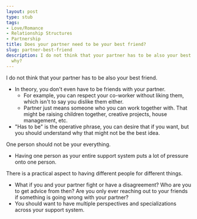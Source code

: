 ```yaml
---
layout: post
type: stub
tags:
- Love/Romance
- Relationship Structures
- Partnership
title: Does your partner need to be your best friend?
slug: partner-best-friend
description: I do not think that your partner has to be also your best friend, but
  why?
---
```


I do not think that your partner has to be also your best friend.
* In theory, you don't even have to be friends with your partner.
    * For example, you can respect your co-worker without liking them, which isn't to say you dislike them either.
    * Partner just means someone who you can work together with. That might be raising children together, creative projects, house management, etc.
* "Has to be" is the operative phrase, you can desire that if you want, but you should understand why that might not be the best idea.

One person should not be your everything.
* Having one person as your entire support system puts a lot of pressure onto one person. 

There is a practical aspect to having different people for different things.
* What if you and your partner fight or have a disagreement? Who are you to get advice from then? Are you only ever reaching out to your friends if something is going wrong with your partner?
* You should want to have multiple perspectives and specializations across your support system.